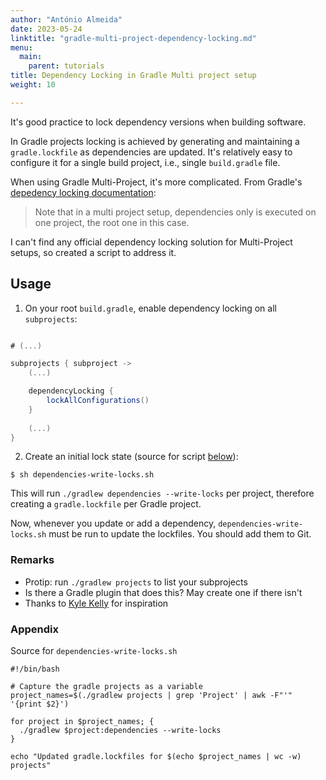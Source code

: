 ```yaml
---
author: "António Almeida"
date: 2023-05-24
linktitle: "gradle-multi-project-dependency-locking.md"
menu:
  main:
    parent: tutorials
title: Dependency Locking in Gradle Multi project setup
weight: 10

---
```


It's good practice to lock dependency versions when building software. 

In Gradle projects locking is achieved by generating and maintaining a `gradle.lockfile` as dependencies are updated. It's relatively easy to configure it for a single build project, i.e., single `build.gradle` file.

When using Gradle Multi-Project, it's more complicated. From Gradle's [depedency locking documentation](https://docs.gradle.org/8.4/userguide/dependency_locking.html#lock_all_configurations_in_one_build_execution):

> Note that in a multi project setup, dependencies only is executed on one project, the root one in this case.

I can't find any official dependency locking solution for Multi-Project setups, so created a script to address it.

## Usage

1. On your root `build.gradle`, enable dependency locking on all `subprojects`: 

```groovy

# (...) 

subprojects { subproject ->
    (...)

    dependencyLocking {
        lockAllConfigurations()
    }
    
    (...)
}
```

2. Create an initial lock state (source for script [below](#appendix)):

```shell
$ sh dependencies-write-locks.sh
```

This will run `./gradlew dependencies --write-locks` per project, therefore creating a `gradle.lockfile` per Gradle project.

Now, whenever you update or add a dependency, `dependencies-write-locks.sh` must be run to update the lockfiles. You should add them to Git. 

### Remarks

- Protip: run `./gradlew projects` to list your subprojects 
- Is there a Gradle plugin that does this? May create one if there isn't
- Thanks to [Kyle Kelly](https://www.cramhacks.com/p/gradle-multi-project-lockfiles) for inspiration

### Appendix

Source for `dependencies-write-locks.sh`

```shell
#!/bin/bash

# Capture the gradle projects as a variable
project_names=$(./gradlew projects | grep 'Project' | awk -F"'" '{print $2}')

for project in $project_names; {
  ./gradlew $project:dependencies --write-locks
}

echo "Updated gradle.lockfiles for $(echo $project_names | wc -w) projects"
```